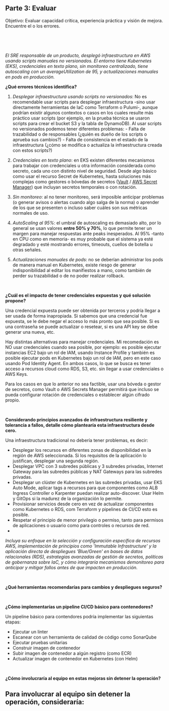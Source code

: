## Parte 3: Evaluar

Objetivo: Evaluar capacidad crítica, experiencia práctica y visión de mejora. Encuentre el o los errores.

&nbsp;

&nbsp;

*El SRE responsable de un producto, desplegó infraestructura en AWS usando scripts manuales no versionados. El entorno tiene Kubernetes (EKS), credenciales en texto plano, sin monitoreo centralizado, tiene autoscaling con un averageUtilization de 95, y actualizaciones manuales en pods en producción.*

**¿Qué errores técnicos identifica?**

  1. *Desplegar infraestructura usando scripts no versionados*: No es recomendable usar scripts para desplegar infraestructura -sino usar directamente herramientas de IaC como Terraform o Pulumi-, aunque podrían existir algunos contextos o casos en los cuales resulte más práctico usar scripts (por ejemplo, en la prueba técnica se usaron scripts para crear el bucket S3 y la tabla de DynamoDB). Al usar scripts no versionados podemos tener diferentes problemas:
    - Falta de trazabilidad o de responsables (¿quién es dueño de los scripts o aprueba sus cambios?)
    - Falta de consistencia en el estado de la infraestructura (¿cómo se modifica o actualiza la infraestructura creada con estos scripts?)

  2. *Credenciales en texto plano*: en EKS existen diferentes mecanismos para trabajar con credenciales u otra información considerada como secreto, cada uno con distinto nivel de seguridad. Desde algo básico como usar el recurso Secret de Kubernetes, hasta soluciones más complejas como gestores o bóvedas de secretos ([Vault](https://www.hashicorp.com/en/products/vault) / [AWS Secret Manager](https://aws.amazon.com/es/secrets-manager/)) que incluyan secretos temporales o con rotación. 

  3. *Sin monitoreo*: al no tener monitoreo, será imposible anticipar problemas (o generar avisos o alertas cuando algo salga de la norma) o aprender de los que se presenten o incluso saber cuáles son sus métricas normales de uso. 

  4. *AutoScaling al 95%*: el umbral de autoscaling es demasiado alto, por lo general se usan valores **entre 50% y 70%**, lo que permite tener un margen para manejar respuestas ante peaks inesperados. Al 95% -tanto en CPU como en memoria- es muy probable que el sistema ya esté degradado y esté mostrando errores, timeouts, cuellos de botella u otras señales. 

  5. *Actualizaciones manuales de pods*: no se deberían administrar los pods de manera manual en Kubernetes, existe riesgo de generar indisponibilidad al editar los manifiestos a mano, como también de perder su trazabilidad o de no poder realizar rollback.

&nbsp; 

**¿Cuál es el impacto de tener credenciales expuestas y qué solución propone?**

Una credencial expuesta puede ser obtenida por terceros y podría llegar a ser usada de forma inapropiada. Si sabemos que una credencial fue expuesta, se le debe negar el acceso lo más pronto que sea posible. Si es una contraseña se puede actualizar o resetear, si es una API key se debe generar una nueva, etc.

Hay distintas alternativas para manejar credenciales. Mi recomedación es NO usar credenciales cuando sea posible, por ejemplo: es posible ejecutar instancias EC2 bajo un rol de IAM, usando Instance Profile y también es posible ejecutar pods en Kubernetes bajo un rol de IAM, pero en este caso usando Pod Identity Agent. En ambos casos, lo que se busca es tener acceso a recursos cloud como RDS, S3, etc. sin llegar a usar credenciales o AWS Keys.

Para los casos en que lo anterior no sea factible, usar una bóveda o gestor de secretos, como Vault o AWS Secrets Manager permitirá que incluso se pueda configurar rotación de credenciales o establecer algún cifrado propio.

&nbsp;

**Considerando principios avanzados de infraestructura resiliente y tolerancia a fallos, detalle cómo plantearía esta infraestructura desde cero.**

Una infraestructura tradicional no debería tener problemas, es decir:

- Desplegar los recursos en diferentes zonas de disponibilidad en la región de AWS seleccionada. Si los requisitos de la aplicación lo justifican, desplegar una segunda región. 
- Desplegar VPC con 3 subredes públicas y 3 subredes privadas, Internet Gateway para las subredes públicas y NAT Gateways para las subredes privadas.
- Desplegar un clúster de Kubernetes en las subredes privadas, usar EKS Auto Mode, aplicar tags a recursos para que componentes como ALB Ingress Controller o Karpenter puedan realizar auto-discover. Usar Helm y GitOps si la madurez de la organización lo permite.
- Provisionar servicios desde cero en vez de actualizar componentes como Kubernetes o RDS, com Terraform y pipelines de CI/CD esto es posible.
- Respetar el principio de menor privilegio o permiso, tanto para permisos de aplicaciones o usuario como para controles o recursos de red.
- 


*Incluya su enfoque en la selección y configuración específica de recursos AWS, implementación de principios como 'Immutable Infrastructure' y la aplicación directa de despliegues 'Blue/Green' en bases de datos relacionales (RDS), estrategias avanzadas de gestión de secretos, políticas de gobernanza sobre IaC, y cómo integraría mecanismos demonitoreo para anticipar y mitigar fallos antes de que impacten en producción.*

&nbsp;

**¿Qué herramientas recomendarías para cambios y despliegues seguros?**


&nbsp;

**¿Cómo implementarías un pipeline CI/CD básico para contenedores?**

Un pipeline básico para contendores podría implementar las siguientas etapas:
  - Ejecutar un linter
  - Escanear con un herramienta de calidad de código como SonarQube
  - Ejecutar pruebas unitarias
  - Construir imagen de contenedor 
  - Subir imagen de contenedor a algún registro (como ECR)
  - Actualizar imagen de contenedor en Kubernetes (con Helm)

&nbsp;

**¿Cómo involucraría al equipo en estas mejoras sin detener la operación?**

Para involucrar al equipo sin detener la operación, consideraría:
  - 

&nbsp;